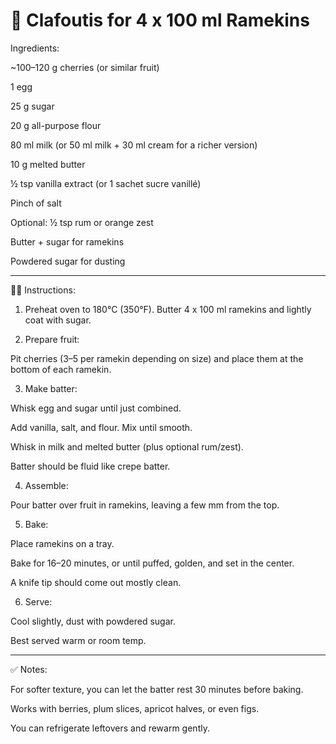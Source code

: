 # 🍒 Clafoutis for 4 x 100 ml Ramekins

Ingredients:

~100–120 g cherries (or similar fruit)

1 egg

25 g sugar

20 g all-purpose flour

80 ml milk (or 50 ml milk + 30 ml cream for a richer version)

10 g melted butter

½ tsp vanilla extract (or 1 sachet sucre vanillé)

Pinch of salt

Optional: ½ tsp rum or orange zest

Butter + sugar for ramekins

Powdered sugar for dusting



---

🧑‍🍳 Instructions:

1. Preheat oven to 180°C (350°F).
Butter 4 x 100 ml ramekins and lightly coat with sugar.


2. Prepare fruit:

Pit cherries (3–5 per ramekin depending on size) and place them at the bottom of each ramekin.



3. Make batter:

Whisk egg and sugar until just combined.

Add vanilla, salt, and flour. Mix until smooth.

Whisk in milk and melted butter (plus optional rum/zest).

Batter should be fluid like crepe batter.



4. Assemble:

Pour batter over fruit in ramekins, leaving a few mm from the top.



5. Bake:

Place ramekins on a tray.

Bake for 16–20 minutes, or until puffed, golden, and set in the center.

A knife tip should come out mostly clean.



6. Serve:

Cool slightly, dust with powdered sugar.

Best served warm or room temp.





---

✅ Notes:

For softer texture, you can let the batter rest 30 minutes before baking.

Works with berries, plum slices, apricot halves, or even figs.

You can refrigerate leftovers and rewarm gently.
